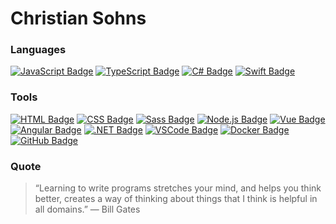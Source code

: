 # Christian Sohns

### Languages
[![JavaScript Badge](https://img.shields.io/badge/-Javascript-F0DB4F?style=for-the-badge&labelColor=black&logo=javascript&logoColor=F0DB4F)](website)
[![TypeScript Badge](https://img.shields.io/badge/-Typescript-007acc?style=for-the-badge&labelColor=black&logo=typescript&logoColor=007acc)](website)
[![C# Badge](https://img.shields.io/badge/-CSharp-6723cd?style=for-the-badge&label=C#&labelColor=black&logo=CSharp&logoColor=6723cd)](website)
[![Swift Badge](https://img.shields.io/badge/-Swift-fa8128?style=for-the-badge&labelColor=black&logo=Swift&logoColor=fa8128)](website)

### Tools
[![HTML Badge](https://img.shields.io/badge/-HTML5-ff6720?style=for-the-badge&labelColor=black&logo=HTML5&logoColor=ff6720)](website)
[![CSS Badge](https://img.shields.io/badge/-CSS3-007acc?style=for-the-badge&labelColor=black&logo=CSS3&logoColor=007acc)](website)
[![Sass Badge](https://img.shields.io/badge/-Sass-fd5ea8?style=for-the-badge&labelColor=black&logo=Sass&logoColor=fd5ea8)](website)
[![Node.js Badge](https://img.shields.io/badge/-Nodejs-3C873A?style=for-the-badge&labelColor=black&logo=node.js&logoColor=3C873A)](website)
[![Vue Badge](https://img.shields.io/badge/-Vue-3C875A?style=for-the-badge&labelColor=black&logo=Vue.js&logoColor=3C875A)](website)
[![Angular Badge](https://img.shields.io/badge/-Angular-de3434?style=for-the-badge&labelColor=black&logo=Angular&logoColor=de3434)](website)
[![.NET Badge](https://img.shields.io/badge/-Dotnet-6723cd?style=for-the-badge&labelColor=black&logo=Dotnet&logoColor=6723cd)](website)
[![VSCode Badge](https://img.shields.io/badge/-VSCode-007acc?style=for-the-badge&labelColor=black&logo=VisualStudioCode&logoColor=007acc)](website)
[![Docker Badge](https://img.shields.io/badge/-Docker-0055a9?style=for-the-badge&labelColor=black&logo=Docker&logoColor=0055a9)](website)
[![GitHub Badge](https://img.shields.io/badge/-GitHub-222222?style=for-the-badge&labelColor=black&logo=GitHub&logoColor=efefef)](website)

### Quote
> “Learning to write programs stretches your mind, and helps you think better, creates a way of thinking about things that I think is helpful in all domains.” — Bill Gates

[website]: https://github.com/tea418pot
